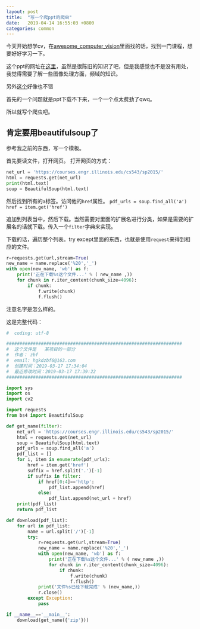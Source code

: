 ```yaml
---
layout: post
title:  "写一个爬ppt的爬虫"
date:   2019-04-14 16:55:03 +0800
categories: common
---
```


<script type="text/javascript" async
  src="https://cdnjs.cloudflare.com/ajax/libs/mathjax/2.7.2/MathJax.js?config=TeX-MML-AM_CHTML">
</script>

今天开始想学cv，在[awesome_computer_vision](https://github.com/jbhuang0604/awesome-computer-vision)里面找的话，找到一门课程，想要好好学习一下。

这个ppt的网址在[这里](https://courses.engr.illinois.edu/cs543/sp2015/)，虽然是很陈旧的知识了吧，但是我感觉也不是没有用处，我觉得需要了解一些图像处理方面，频域的知识。

另外[这个](https://cs.nyu.edu/~fergus/teaching/vision/index.html)好像也不错

首先的一个问题就是ppt下载不下来，一个一个点太费劲了qwq。

所以就写个爬虫吧。

## 肯定要用beautifulsoup了

参考我之前的东西，写一个模板。

首先要读文件，打开网页。
打开网页的方式：

```py
net_url = 'https://courses.engr.illinois.edu/cs543/sp2015/'
html = requests.get(net_url)
print(html.text)
soup = BeautifulSoup(html.text)
```

然后找到所有的`a`标签。访问他的`href`属性。
`pdf_urls = soup.find_all('a')`
`href = item.get('href')`

追加到列表当中，然后下载。当然需要对里面的扩展名进行分类，如果是需要的扩展名的话就下载。传入一个`filter`字典来实现。

下载的话，遍历整个列表。try except里面的东西，也就是使用`request`来得到相应的文件。

```py
r=requests.get(url,stream=True)
new_name = name.replace('%20','_')
with open(new_name, 'wb') as f:
    print('正在下载%s这个文件...' % ( new_name ,))
    for chunk in r.iter_content(chunk_size=4096):
        if chunk:
            f.write(chunk)
            f.flush()
```

注意名字是怎么样的。

这是完整代码：

```py
#  coding: utf-8

##################################################################
#  这个文件是   某项目的一部分
#  作者： zbf
#  email: hgkdzbf6@163.com
#  创建时间：2019-03-17 17:34:04
#  最近修改时间：2019-03-17 17:39:22
##################################################################

import sys
import os
import cv2

import requests
from bs4 import BeautifulSoup

def get_name(filter):
    net_url = 'https://courses.engr.illinois.edu/cs543/sp2015/'
    html = requests.get(net_url)
    soup = BeautifulSoup(html.text)
    pdf_urls = soup.find_all('a')
    pdf_list = []
    for i, item in enumerate(pdf_urls):
        href = item.get('href')
        suffix = href.split('.')[-1]
        if suffix in filter:
            if href[0:4]=='http':
                pdf_list.append(href)
            else:
                pdf_list.append(net_url + href)
    print(pdf_list)
    return pdf_list

def download(pdf_list):
    for url in pdf_list:
        name = url.split('/')[-1]
        try:
            r=requests.get(url,stream=True)
            new_name = name.replace('%20','_')
            with open(new_name, 'wb') as f:
                print('正在下载%s这个文件...' % ( new_name ,))
                for chunk in r.iter_content(chunk_size=4096):
                    if chunk:
                        f.write(chunk)
                        f.flush()
            print('文件%s已经下载完成' % (new_name,))
            r.close()
        except Exception:
            pass

if __name__=='__main__':
    download(get_name({'zip'}))
```